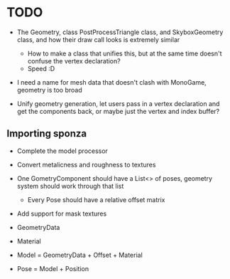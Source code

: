 # TODO

- The Geometry, class PostProcessTriangle class, and SkyboxGeometry class, and how their draw call looks is extremely similar
    - How to make a class that unifies this, but at the same time doesn't confuse the vertex declaration?
    - Speed :D

- I need a name for mesh data that doesn't clash with MonoGame, geometry is too broad

- Unify geometry generation, let users pass in a vertex declaration and get the components back, or maybe just the vertex and index buffer?


## Importing sponza

- Complete the model processor

- Convert metalicness and roughness to textures
- One GometryComponent should have a List<> of poses, geometry system should work through that list
    - Every Pose should have a relative offset matrix
- Add support for mask textures






- GeometryData
- Material
- Model = GeometryData + Offset + Material
- Pose = Model + Position

